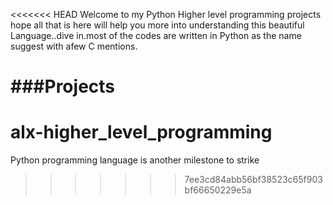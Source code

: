 <<<<<<< HEAD
Welcome to my Python Higher level programming projects hope all that is here will help you more into understanding this beautiful Language..dive in.most of the codes are written in Python as the name suggest with afew C mentions.

###Projects
=======
# alx-higher_level_programming
Python programming language is another milestone to strike
>>>>>>> 7ee3cd84abb56bf38523c65f903bf66650229e5a
